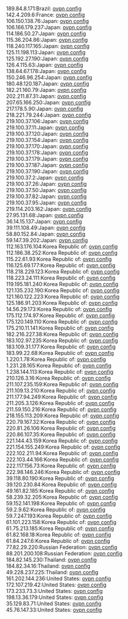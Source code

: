189.84.8.171:Brazil: [ovpn config](vpn/189_84_8_171.ovpn)  
142.4.209.6:France: [ovpn config](vpn/142_4_209_6.ovpn)  
106.150.138.76:Japan: [ovpn config](vpn/106_150_138_76.ovpn)  
106.166.179.237:Japan: [ovpn config](vpn/106_166_179_237.ovpn)  
114.186.50.27:Japan: [ovpn config](vpn/114_186_50_27.ovpn)  
115.36.204.86:Japan: [ovpn config](vpn/115_36_204_86.ovpn)  
118.240.117.165:Japan: [ovpn config](vpn/118_240_117_165.ovpn)  
125.11.198.113:Japan: [ovpn config](vpn/125_11_198_113.ovpn)  
125.192.27.190:Japan: [ovpn config](vpn/125_192_27_190.ovpn)  
126.4.115.63:Japan: [ovpn config](vpn/126_4_115_63.ovpn)  
138.64.67.178:Japan: [ovpn config](vpn/138_64_67_178.ovpn)  
150.246.96.254:Japan: [ovpn config](vpn/150_246_96_254.ovpn)  
180.48.120.187:Japan: [ovpn config](vpn/180_48_120_187.ovpn)  
182.21.160.79:Japan: [ovpn config](vpn/182_21_160_79.ovpn)  
202.211.87.31:Japan: [ovpn config](vpn/202_211_87_31.ovpn)  
207.65.166.250:Japan: [ovpn config](vpn/207_65_166_250.ovpn)  
217.178.5.90:Japan: [ovpn config](vpn/217_178_5_90.ovpn)  
218.221.79.244:Japan: [ovpn config](vpn/218_221_79_244.ovpn)  
219.100.37.106:Japan: [ovpn config](vpn/219_100_37_106.ovpn)  
219.100.37.11:Japan: [ovpn config](vpn/219_100_37_11.ovpn)  
219.100.37.120:Japan: [ovpn config](vpn/219_100_37_120.ovpn)  
219.100.37.154:Japan: [ovpn config](vpn/219_100_37_154.ovpn)  
219.100.37.170:Japan: [ovpn config](vpn/219_100_37_170.ovpn)  
219.100.37.178:Japan: [ovpn config](vpn/219_100_37_178.ovpn)  
219.100.37.179:Japan: [ovpn config](vpn/219_100_37_179.ovpn)  
219.100.37.187:Japan: [ovpn config](vpn/219_100_37_187.ovpn)  
219.100.37.190:Japan: [ovpn config](vpn/219_100_37_190.ovpn)  
219.100.37.2:Japan: [ovpn config](vpn/219_100_37_2.ovpn)  
219.100.37.26:Japan: [ovpn config](vpn/219_100_37_26.ovpn)  
219.100.37.50:Japan: [ovpn config](vpn/219_100_37_50.ovpn)  
219.100.37.82:Japan: [ovpn config](vpn/219_100_37_82.ovpn)  
219.100.37.95:Japan: [ovpn config](vpn/219_100_37_95.ovpn)  
219.114.203.162:Japan: [ovpn config](vpn/219_114_203_162.ovpn)  
27.95.131.68:Japan: [ovpn config](vpn/27_95_131_68.ovpn)  
36.14.15.137:Japan: [ovpn config](vpn/36_14_15_137.ovpn)  
39.111.108.49:Japan: [ovpn config](vpn/39_111_108_49.ovpn)  
58.80.152.84:Japan: [ovpn config](vpn/58_80_152_84.ovpn)  
59.147.39.202:Japan: [ovpn config](vpn/59_147_39_202.ovpn)  
112.163.176.104:Korea Republic of: [ovpn config](vpn/112_163_176_104.ovpn)  
112.186.38.252:Korea Republic of: [ovpn config](vpn/112_186_38_252.ovpn)  
115.22.61.93:Korea Republic of: [ovpn config](vpn/115_22_61_93.ovpn)  
116.125.69.177:Korea Republic of: [ovpn config](vpn/116_125_69_177.ovpn)  
118.218.229.123:Korea Republic of: [ovpn config](vpn/118_218_229_123.ovpn)  
118.223.24.111:Korea Republic of: [ovpn config](vpn/118_223_24_111.ovpn)  
119.195.181.240:Korea Republic of: [ovpn config](vpn/119_195_181_240.ovpn)  
121.135.232.190:Korea Republic of: [ovpn config](vpn/121_135_232_190.ovpn)  
121.160.122.223:Korea Republic of: [ovpn config](vpn/121_160_122_223.ovpn)  
125.186.91.203:Korea Republic of: [ovpn config](vpn/125_186_91_203.ovpn)  
14.56.29.173:Korea Republic of: [ovpn config](vpn/14_56_29_173.ovpn)  
175.112.174.97:Korea Republic of: [ovpn config](vpn/175_112_174_97.ovpn)  
175.120.149.110:Korea Republic of: [ovpn config](vpn/175_120_149_110.ovpn)  
175.210.11.141:Korea Republic of: [ovpn config](vpn/175_210_11_141.ovpn)  
182.216.227.38:Korea Republic of: [ovpn config](vpn/182_216_227_38.ovpn)  
183.102.97.235:Korea Republic of: [ovpn config](vpn/183_102_97_235.ovpn)  
183.109.31.177:Korea Republic of: [ovpn config](vpn/183_109_31_177.ovpn)  
183.99.22.68:Korea Republic of: [ovpn config](vpn/183_99_22_68.ovpn)  
1.220.1.78:Korea Republic of: [ovpn config](vpn/1_220_1_78.ovpn)  
1.231.28.165:Korea Republic of: [ovpn config](vpn/1_231_28_165.ovpn)  
1.238.144.113:Korea Republic of: [ovpn config](vpn/1_238_144_113.ovpn)  
210.126.3.16:Korea Republic of: [ovpn config](vpn/210_126_3_16.ovpn)  
211.107.235.159:Korea Republic of: [ovpn config](vpn/211_107_235_159.ovpn)  
211.109.13.210:Korea Republic of: [ovpn config](vpn/211_109_13_210.ovpn)  
211.177.94.249:Korea Republic of: [ovpn config](vpn/211_177_94_249.ovpn)  
211.205.3.126:Korea Republic of: [ovpn config](vpn/211_205_3_126.ovpn)  
211.59.150.216:Korea Republic of: [ovpn config](vpn/211_59_150_216.ovpn)  
218.155.113.209:Korea Republic of: [ovpn config](vpn/218_155_113_209.ovpn)  
220.79.167.32:Korea Republic of: [ovpn config](vpn/220_79_167_32.ovpn)  
220.81.26.106:Korea Republic of: [ovpn config](vpn/220_81_26_106.ovpn)  
220.86.107.35:Korea Republic of: [ovpn config](vpn/220_86_107_35.ovpn)  
221.144.43.159:Korea Republic of: [ovpn config](vpn/221_144_43_159.ovpn)  
221.154.155.249:Korea Republic of: [ovpn config](vpn/221_154_155_249.ovpn)  
222.102.211.94:Korea Republic of: [ovpn config](vpn/222_102_211_94.ovpn)  
222.103.44.166:Korea Republic of: [ovpn config](vpn/222_103_44_166.ovpn)  
222.117.156.73:Korea Republic of: [ovpn config](vpn/222_117_156_73.ovpn)  
222.98.146.246:Korea Republic of: [ovpn config](vpn/222_98_146_246.ovpn)  
39.118.80.190:Korea Republic of: [ovpn config](vpn/39_118_80_190.ovpn)  
39.120.230.84:Korea Republic of: [ovpn config](vpn/39_120_230_84.ovpn)  
49.161.82.185:Korea Republic of: [ovpn config](vpn/49_161_82_185.ovpn)  
58.239.32.205:Korea Republic of: [ovpn config](vpn/58_239_32_205.ovpn)  
59.152.141.198:Korea Republic of: [ovpn config](vpn/59_152_141_198.ovpn)  
59.2.9.62:Korea Republic of: [ovpn config](vpn/59_2_9_62.ovpn)  
59.7.247.193:Korea Republic of: [ovpn config](vpn/59_7_247_193.ovpn)  
61.101.223.158:Korea Republic of: [ovpn config](vpn/61_101_223_158.ovpn)  
61.75.213.185:Korea Republic of: [ovpn config](vpn/61_75_213_185.ovpn)  
61.82.168.18:Korea Republic of: [ovpn config](vpn/61_82_168_18.ovpn)  
61.84.247.6:Korea Republic of: [ovpn config](vpn/61_84_247_6.ovpn)  
77.82.29.220:Russian Federation: [ovpn config](vpn/77_82_29_220.ovpn)  
88.201.200.108:Russian Federation: [ovpn config](vpn/88_201_200_108.ovpn)  
184.82.145.230:Thailand: [ovpn config](vpn/184_82_145_230.ovpn)  
184.82.34.16:Thailand: [ovpn config](vpn/184_82_34_16.ovpn)  
49.228.237.225:Thailand: [ovpn config](vpn/49_228_237_225.ovpn)  
161.202.144.236:United States: [ovpn config](vpn/161_202_144_236.ovpn)  
172.107.219.42:United States: [ovpn config](vpn/172_107_219_42.ovpn)  
173.233.73.3:United States: [ovpn config](vpn/173_233_73_3.ovpn)  
198.13.36.179:United States: [ovpn config](vpn/198_13_36_179.ovpn)  
35.129.83.71:United States: [ovpn config](vpn/35_129_83_71.ovpn)  
45.76.147.33:United States: [ovpn config](vpn/45_76_147_33.ovpn)  
